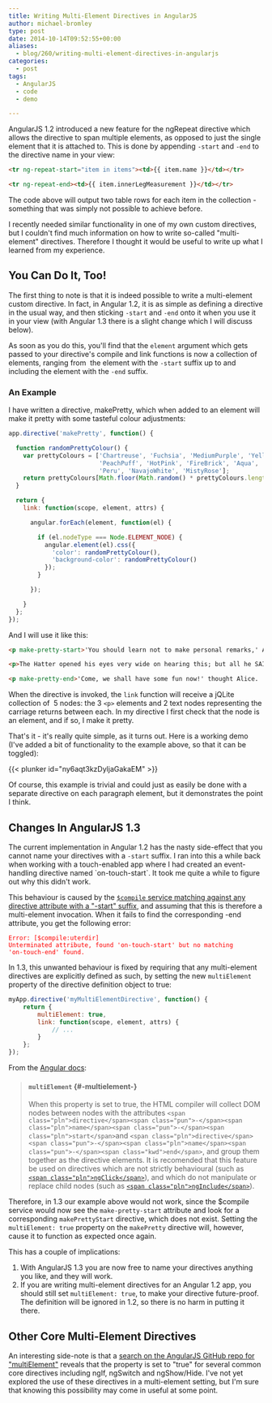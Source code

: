 ```yaml
---
title: Writing Multi-Element Directives in AngularJS
author: michael-bromley
type: post
date: 2014-10-14T09:52:55+00:00
aliases:
  - blog/260/writing-multi-element-directives-in-angularjs
categories:
  - post
tags:
  - AngularJS
  - code
  - demo

---
```

AngularJS 1.2 introduced a new feature for the ngRepeat directive which allows the directive to span multiple elements, as opposed to just the single element that it is attached to. This is done by appending `-start` and `-end` to the directive name in your view:

```HTML
<tr ng-repeat-start="item in items"><td>{{ item.name }}</td></tr>

<tr ng-repeat-end><td>{{ item.innerLegMeasurement }}</td></tr>
```

The code above will output two table rows for each item in the collection - something that was simply not possible to achieve before.

I recently needed similar functionality in one of my own custom directives, but I couldn't find much information on how to write so-called "multi-element" directives. Therefore I thought it would be useful to write up what I learned from my experience.

## You Can Do It, Too!

The first thing to note is that it is indeed possible to write a multi-element custom directive. In fact, in Angular 1.2, it is as simple as defining a directive in the usual way, and then sticking `-start` and `-end` onto it when you use it in your view (with Angular 1.3 there is a slight change which I will discuss below).

As soon as you do this, you'll find that the `element` argument which gets passed to your directive's compile and link functions is now a collection of elements, ranging from  the element with the `-start` suffix up to and including the element with the `-end` suffix.

### An Example

I have written a directive, makePretty, which when added to an element will make it pretty with some tasteful colour adjustments:

```JavaScript
app.directive('makePretty', function() {

  function randomPrettyColour() {
    var prettyColours = ['Chartreuse', 'Fuchsia', 'MediumPurple', 'Yellow', 
                         'PeachPuff', 'HotPink', 'FireBrick', 'Aqua', 'DeepSkyBlue', 
                         'Peru', 'NavajoWhite', 'MistyRose'];
    return prettyColours[Math.floor(Math.random() * prettyColours.length)]
  }

  return {
    link: function(scope, element, attrs) {

      angular.forEach(element, function(el) {

        if (el.nodeType === Node.ELEMENT_NODE) {
          angular.element(el).css({
            'color': randomPrettyColour(),
            'background-color': randomPrettyColour()
          });
        }

      });

    }
  };
});
```

And I will use it like this:

```HTML
<p make-pretty-start>'You should learn not to make personal remarks,' Alice said with some severity; 'it's very rude.'</p>

<p>The Hatter opened his eyes very wide on hearing this; but all he SAID was, 'Why is a raven like a writing-desk?'</p>

<p make-pretty-end>'Come, we shall have some fun now!' thought Alice. 'I'm glad they've begun asking riddles.&mdash;I believe I can guess that,' she added aloud.</p>
```

When the directive is invoked, the `link` function will receive a jQLite collection of  5 nodes: the 3 `<p>` elements and 2 text nodes representing the carriage returns between each. In my directive I first check that the node is an element, and if so, I make it pretty.

That's it - it's really quite simple, as it turns out. Here is a working demo (I've added a bit of functionality to the example above, so that it can be toggled):

{{< plunker id="ny6aqt3kzDyljaGakaEM" >}}

Of course, this example is trivial and could just as easily be done with a separate directive on each paragraph element, but it demonstrates the point I think.

## Changes In AngularJS 1.3

The current implementation in Angular 1.2 has the nasty side-effect that you cannot name your directives with a `-start` suffix. I ran into this a while back when working with a touch-enabled app where I had created an event-handling directive named \`on-touch-start\`. It took me quite a while to figure out why this didn't work.

This behaviour is caused by the <a href="https://github.com/angular/angular.js/blob/v1.2.25/src/ng/compile.js#L1038" target="_blank"><code>$compile</code> service matching against any directive attribute with a "-start" suffix</a>, and assuming that this is therefore a multi-element invocation. When it fails to find the corresponding -end attribute, you get the following error:

<span style="color: #ff0000;"><code>Error: [$compile:uterdir] Unterminated attribute, found 'on-touch-start' but no matching 'on-touch-end' found.</code></span>

In 1.3, this unwanted behaviour is fixed by requiring that any multi-element directives are explicitly defined as such, by setting the new `multiElement` property of the directive definition object to true:

```JavaScript
myApp.directive('myMultiElementDirective', function() {
    return {
        multiElement: true,
        link: function(scope, element, attrs) {
            // ...
        }
    };
});
```

From the [Angular docs](https://docs.angularjs.org/api/ng/service/$compile#-multielement-):

> #### `multiElement` {#-multielement-}
> 
> When this property is set to true, the HTML compiler will collect DOM nodes between nodes with the attributes `<span class="pln">directive</span><span class="pun">-</span><span class="pln">name</span><span class="pun">-</span><span class="pln">start</span>`and `<span class="pln">directive</span><span class="pun">-</span><span class="pln">name</span><span class="pun">-</span><span class="kwd">end</span>`, and group them together as the directive elements. It is recomended that this feature be used on directives which are not strictly behavioural (such as [`<span class="pln">ngClick</span>`][1]), and which do not manipulate or replace child nodes (such as [`<span class="pln">ngInclude</span>`][2]).

Therefore, in 1.3 our example above would not work, since the $compile service would now see the `make-pretty-start` attribute and look for a corresponding `makePrettyStart` directive, which does not exist. Setting the `multiElement: true` property on the `makePretty` directive will, however, cause it to function as expected once again.

This has a couple of implications:

  1. With AngularJS 1.3 you are now free to name your directives anything you like, and they will work.
  2. If you are writing multi-element directives for an Angular 1.2 app, you should still set `multiElement: true`, to make your directive future-proof. The definition will be ignored in 1.2, so there is no harm in putting it there.

## Other Core Multi-Element Directives

An interesting side-note is that a [search on the AngularJS GitHub repo for "multiElement"](https://github.com/angular/angular.js/search?utf8=%E2%9C%93&q=multiElement) reveals that the property is set to "true" for several common core directives including ngIf, ngSwitch and ngShow/Hide. I've not yet explored the use of these directives in a multi-element setting, but I'm sure that knowing this possibility may come in useful at some point.

 [1]: https://docs.angularjs.org/api/ng/directive/ngClick
 [2]: https://docs.angularjs.org/api/ng/directive/ngInclude